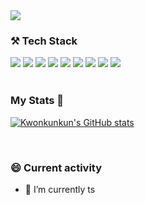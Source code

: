 <img src="https://capsule-render.vercel.app/api?type=wave&color=auto&height=300&section=header&text=Hi there 👋 I'm Kwon&fontSize=80" />

<!-- - 🔭 I’m currently working on ... -->


### ⚒ Tech Stack

<div>
<img src="https://img.shields.io/badge/C-gray?style=flat-square&logo=C&logoColor=white"/>
<img src="https://img.shields.io/badge/C++-blue?style=flat-square&logo=C%2B%2B&logoColor=white"/>
<img src="https://img.shields.io/badge/Javascript-orange?style=flat-square&logo=JavaScript&logoColor=white"/>
<img src="https://img.shields.io/badge/css-blue?style=flat-square&logo=CSS3&logoColor=white"/>
<img src="https://img.shields.io/badge/HTML-red?style=flat-square&logo=HTML5&logoColor=white"/>
<img src="https://img.shields.io/badge/React-9cf?style=flat-square&logo=React&logoColor=white"/>
<img src="https://img.shields.io/badge/Redux-blue?style=flat-square&logo=Redux&logoColor=white"/>
  <img src="https://img.shields.io/badge/ReduxSaga-purple?style=flat-square&logo=Redux-Saga&logoColor=white"/>
<img src="https://img.shields.io/badge/Unity-black?style=flat-square&logo=Unity&logoColor=white"/>
</div>

<br/>
  
### My Stats 🙂 

[![Kwonkunkun's GitHub stats](https://github-readme-stats.vercel.app/api?username=Kwonkunkun)](https://github.com/anuraghazra/github-readme-stats)
  
 <br/>
  
### 😄 Current activity
- 🌱 I’m currently ts
<!--
- 👯 I’m looking to collaborate on ...
- 🤔 I’m looking for help with ...
- 💬 Ask me about ...
- 📫 How to reach me: ...
- 😄 Pronouns: ...
- ⚡ Fun fact: ...
-->
